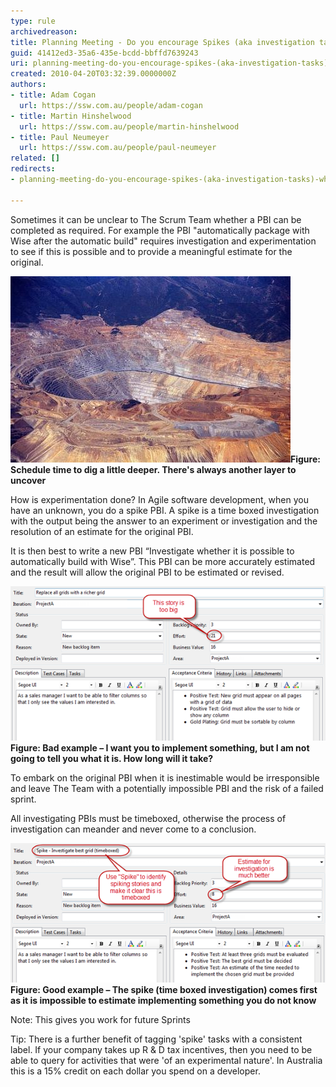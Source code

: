 ```yaml
---
type: rule
archivedreason: 
title: Planning Meeting - Do you encourage Spikes (aka investigation tasks) when a PBI is inestimable?
guid: 41412ed3-35a6-435e-bcdd-bbffd7639243
uri: planning-meeting-do-you-encourage-spikes-(aka-investigation-tasks)-when-a-story-is-inestimable
created: 2010-04-20T03:32:39.0000000Z
authors:
- title: Adam Cogan
  url: https://ssw.com.au/people/adam-cogan
- title: Martin Hinshelwood
  url: https://ssw.com.au/people/martin-hinshelwood
- title: Paul Neumeyer
  url: https://ssw.com.au/people/paul-neumeyer
related: []
redirects:
- planning-meeting-do-you-encourage-spikes-(aka-investigation-tasks)-when-a-pbi-is-inestimable

---
```


Sometimes it can be unclear to The Scrum Team whether a PBI can be completed as required.  For example the PBI "automatically package with Wise after the automatic build" requires investigation and experimentation to see if this is possible and to provide a meaningful estimate for the original.

<!--endintro-->

![Schedule time to dig a little deeper. There's always another layer to uncover](ProjectManagement_DigaLittleDeeper.jpg)**Figure: Schedule time to dig a little deeper. There's always another layer to uncover**

How is experimentation done? In Agile software development, when you have an unknown, you do a spike PBI.  A spike is a time boxed investigation with the output being the answer to an experiment or investigation and the resolution of an estimate for the original PBI.

It is then best to write a new PBI “Investigate whether it is possible to automatically build with Wise”.  This PBI can be more accurately estimated and the result will allow the original PBI to be estimated or revised.

![](RuleEncouragingInvestigationStoriesBad.png)
**Figure: Bad example – I want you to implement something, but I am not going to tell you what it is. How long will it take?**

To embark on the original PBI when it is inestimable would be irresponsible and leave The Team with a potentially impossible PBI and the risk of a failed sprint.

All investigating PBIs must be timeboxed, otherwise the process of investigation can meander and never come to a conclusion.

![](RuleEncouragingInvestigationStoriesGood.png) 
**Figure: Good example – The spike (time boxed investigation) comes first as it is impossible to estimate implementing something you do not know**

Note: This gives you work for future Sprints

Tip: There is a further benefit of tagging 'spike' tasks with a consistent label. If your company takes up R & D tax incentives, then you need to be able to query for activities that were 'of an experimental nature'. In Australia this is a 15% credit on each dollar you spend on a developer.
